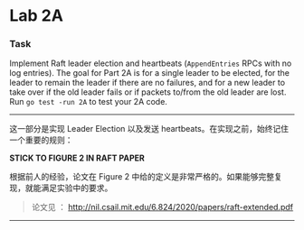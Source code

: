 # Lab 2A

### Task

Implement Raft leader election and heartbeats (`AppendEntries` RPCs with no log entries). The goal for Part 2A is for a single leader to be elected, for the leader to remain the leader if there are no failures, and for a new leader to take over if the old leader fails or if packets to/from the old leader are lost. Run `go test -run 2A` to test your 2A code.

---

这一部分是实现 Leader Election 以及发送 heartbeats。在实现之前，始终记住一个重要的规则：

**STICK TO FIGURE 2 IN RAFT PAPER**

根据前人的经验，论文在 Figure 2 中给的定义是非常严格的。如果能够完整复现，就能满足实验中的要求。

> 论文见 ： http://nil.csail.mit.edu/6.824/2020/papers/raft-extended.pdf

---

